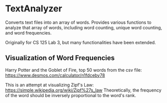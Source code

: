 # TextAnalyzer

Converts text files into an array of words.
Provides various functions to analyze that array of words, including word counting, unique word counting, and word frequencies.

Originally for CS 125 Lab 3, but many functionalities have been extended.

## Visualization of Word Frequencies

Harry Potter and the Goblet of Fire, top 50 words from the csv file: https://www.desmos.com/calculator/n1fdceby78

This is an attempt at visualizing Zipf's Law: https://simple.wikipedia.org/wiki/Zipf%27s_law
Theoretically, the frequency of the word should be inversely proportional to the word's rank.

